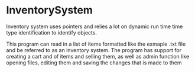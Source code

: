 # InventorySystem

Inventory system uses pointers and relies a lot on dynamic run time time type identification to identify objects.

This program can read in a list of items formatted like the exmaple .txt file and be referred to as an inventory system. 
The program has support for creating a cart and of items and selling them, as well as admin function like opening files, editing them and saving the changes that is made to them
